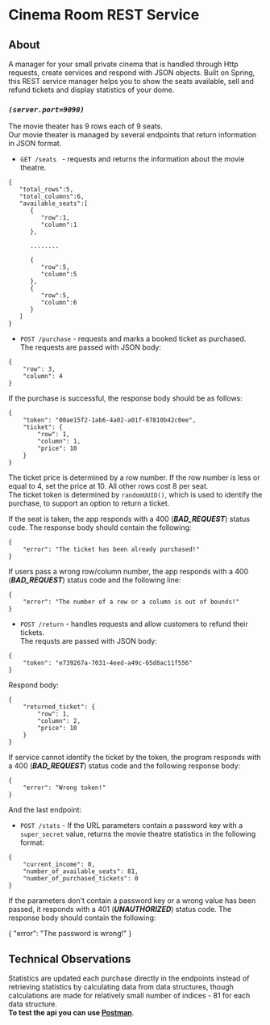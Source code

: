 # Cinema Room REST Service

## About 

A manager for your small private cinema that is handled through Http requests, create services and respond with JSON objects.
Built on Spring, this REST service manager helps you to show the seats available, sell and refund tickets and display statistics of your dome. 
### *`(server.port=9090)`*
The movie theater has 9 rows  each of 9 seats.  
Our movie theater is managed by several endpoints that return information in JSON format.  
* `GET /seats ` - requests and returns the information about the movie theatre.  
```
{
   "total_rows":5,
   "total_columns":6,
   "available_seats":[
      {
         "row":1,
         "column":1
      },

      ........

      {
         "row":5,
         "column":5
      },
      {
         "row":5,
         "column":6
      }
   ]
}
```
* `POST /purchase` - requests and marks a booked ticket as purchased.  
The requests are passed with JSON body:  
```
{
    "row": 3,
    "column": 4
}
```
If the purchase is successful, the response body should be as follows:  
```
{
    "token": "00ae15f2-1ab6-4a02-a01f-07810b42c0ee",
    "ticket": {
        "row": 1,
        "column": 1,
        "price": 10
    }
}
```
The ticket price is determined by a row number. If the row number is less or equal to 4, set the price at 10. All other rows cost 8 per seat.  
The ticket token is determined by `randomUUID()`, which is used to identify the purchase, to support an option to return a ticket.  

If the seat is taken, the app responds with a 400 (***BAD_REQUEST***) status code. The response body should contain the following:  
```
{
    "error": "The ticket has been already purchased!"
}
```
If users pass a wrong row/column number, the app responds with a 400 (***BAD_REQUEST***) status code and the following line:  
```
{
    "error": "The number of a row or a column is out of bounds!"
}
```
* `POST /return` - handles requests and allow customers to refund their tickets.  
The requsts are passed with JSON body:  
```
{
    "token": "e739267a-7031-4eed-a49c-65d8ac11f556"
}
```
Respond body:
```
{
    "returned_ticket": {
        "row": 1,
        "column": 2,
        "price": 10
    }
}
```
If service cannot identify the ticket by the token, the program responds with a 400 (***BAD_REQUEST***) status code and the following response body:  
```
{
    "error": "Wrong token!"
}
```
And the last endpoint:
* `POST /stats` - If the URL parameters contain a password key with a `super_secret` value, returns the movie theatre statistics in the following format:  
```
{
    "current_income": 0,
    "number_of_available_seats": 81,
    "number_of_purchased_tickets": 0
}
```
If the parameters don't contain a password key or a wrong value has been passed, it responds with a 401 (***UNAUTHORIZED***) status code. The response body should contain the following:

{
    "error": "The password is wrong!"
}
## Technical Observations
Statistics are updated each purchase directly in the endpoints instead of retrieving statistics by calculating data from data structures, though calculations are made for relatively small number of indices - 81 for each data structure.  
**To test the api you can use [Postman](https://www.postman.com/)**.
